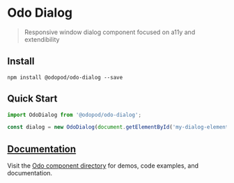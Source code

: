 # Odo Dialog

> Responsive window dialog component focused on a11y and extendibility

## Install

```shell
npm install @odopod/odo-dialog --save
```

## Quick Start

```js
import OdoDialog from '@odopod/odo-dialog';

const dialog = new OdoDialog(document.getElementById('my-dialog-element'));
```

## [Documentation][permalink]

Visit the [Odo component directory][permalink] for demos, code examples, and documentation.

[permalink]: http://code.odopod.com/odo-dialog/
